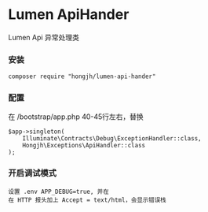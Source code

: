 # Lumen ApiHander
Lumen Api 异常处理类

### 安装
```shell
composer require "hongjh/lumen-api-hander"
```
### 配置
在 <app-path>/bootstrap/app.php 40-45行左右，替换
```
$app->singleton(
    Illuminate\Contracts\Debug\ExceptionHandler::class,
    Hongjh\Exceptions\ApiHandler::class
);
```

### 开启调试模式
``` 
设置 .env APP_DEBUG=true, 并在
在 HTTP 报头加上 Accept = text/html，会显示错误栈
```